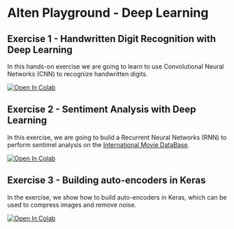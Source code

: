 # Alten Playground - Deep Learning

## Exercise 1 - Handwritten Digit Recognition with Deep Learning
In this hands-on exercise we are going to learn to use Convolutional Neural Networks (CNN) to recognize handwritten digits.

[![Open In Colab](https://colab.research.google.com/assets/colab-badge.svg)](https://colab.research.google.com/github/akalgreadis/deep-learning-playground/blob/master/Digit_Recognition.ipynb)

## Exercise 2 - Sentiment Analysis with Deep Learning
In this exercise, we are going to build a Recurrent Neural Networks (RNN) to perform sentimel analysis on the [International Movie DataBase](http://www.imdb.com/).

[![Open In Colab](https://colab.research.google.com/assets/colab-badge.svg)](https://colab.research.google.com/github/akalgreadis/deep-learning-playground/blob/master/Sentiment_Analysis.ipynb)

## Exercise 3 - Building auto-encoders in Keras
In the exercise, we show how to build auto-encoders in Keras, which can be used to compress images and remove noise.

[![Open In Colab](https://colab.research.google.com/assets/colab-badge.svg)](https://colab.research.google.com/github/akalgreadis/deep-learning-playground/blob/master/Building_Autoencoders_in_Keras.ipynb)

